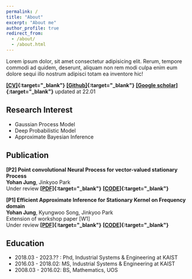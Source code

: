```yaml
---
permalink: /
title: "About"
excerpt: "About me"
author_profile: true
redirect_from: 
  - /about/
  - /about.html
---
```

Lorem ipsum dolor, sit amet consectetur adipisicing elit. Rerum, tempore commodi ad quidem, deserunt, aliquam non rem
  modi culpa enim eum dolore sequi illo nostrum adipisci totam ea inventore hic!  

**[[CV]](https://e2ee22.github.io/){:target="_blank"}** **[[Github]](https://e2ee22.github.io/){:target="_blank"}** **[[Google scholar]](https://scholar.google.com/citations?user=DwAJS14AAAAJ&hl=ko){:target="_blank"}** updated at 22.01
  
  
## Research Interest
* Gaussian Process Model
* Deep Probabilistic Model
* Approximate Bayesian Inference

## Publication
**[P2] Point convolutional Neural Process for vector-valued stationary Process**  
**Yohan Jung**, Jinkyoo Park  
Under review
**[[PDF]](https://openreview.net/pdf?id=HJlvKy3VFS){:target="_blank"}** **[[CODE]](https://openreview.net/pdf?id=HJlvKy3VFS){:target="_blank"}**  

**[P1] Efficient Approximate Inference for Stationary Kernel on Frequency domain**  
**Yohan Jung**, Kyungwoo Song, Jinkyoo Park  
Extension of workshop paper [W1]  
Under review
**[[PDF]](https://openreview.net/pdf?id=HJlvKy3VFS){:target="_blank"}** **[[CODE]](https://openreview.net/pdf?id=HJlvKy3VFS){:target="_blank"}**     


## Education
* 2018.03 - 2023.?? : Phd, Industrial Systems & Engineering at KAIST
* 2016.03 - 2018.02: MS, Industrial Systems & Engineering at KAIST
* 2008.03 - 2016.02: BS, Mathematics, UOS
